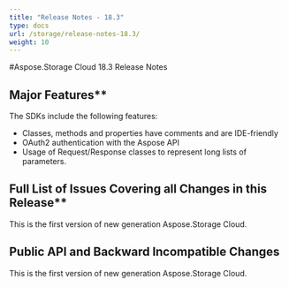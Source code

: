 ```yaml
---
title: "Release Notes - 18.3"
type: docs
url: /storage/release-notes-18.3/
weight: 10
---
```


#Aspose.Storage Cloud 18.3 Release Notes

## Major Features**

The SDKs include the following features:

- Classes, methods and properties have comments and are IDE-friendly
- OAuth2 authentication with the Aspose API
- Usage of Request/Response classes to represent long lists of parameters.

## Full List of Issues Covering all Changes in this Release**

This is the first version of new generation Aspose.Storage Cloud.

## Public API and Backward Incompatible Changes

This is the first version of new generation Aspose.Storage Cloud.
